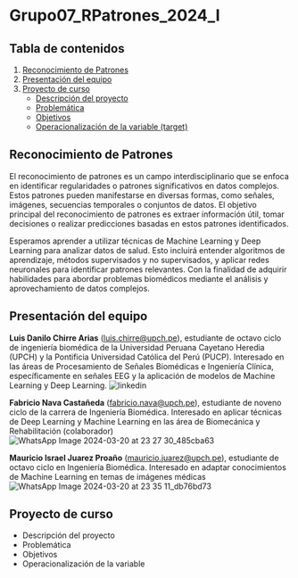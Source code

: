 # Grupo07_RPatrones_2024_I
## **Tabla de contenidos**

1. [Reconocimiento de Patrones](#id1)
2. [Presentación del equipo](#id2)
3. [Proyecto de curso](#id3)
   - [Descripción del proyecto](#dsc)
   - [Problemática](#prb)
   - [Objetivos](#obj)
   - [Operacionalización de la variable (target)](#ope)

## **Reconocimiento de Patrones** <a name="id1"></a>
El reconocimiento de patrones es un campo interdisciplinario que se enfoca en identificar regularidades o patrones significativos en datos complejos. Estos patrones pueden manifestarse en diversas formas, como señales, imágenes, secuencias temporales o conjuntos de datos. El objetivo principal del reconocimiento de patrones es extraer información útil, tomar decisiones o realizar predicciones basadas en estos patrones identificados.

Esperamos aprender a utilizar técnicas de Machine Learning y Deep Learning para analizar datos de salud. Esto incluirá entender algoritmos de aprendizaje, métodos supervisados y no supervisados, y aplicar redes neuronales para identificar patrones relevantes. Con la finalidad de adquirir habilidades para abordar problemas biomédicos mediante el análisis y aprovechamiento de datos complejos.


## **Presentación del equipo** <a name="id2"></a>
**Luis Danilo Chirre Arias** (luis.chirre@upch.pe), estudiante de octavo ciclo de ingeniería biomédica de la Universidad Peruana Cayetano Heredia (UPCH) y la Pontificia Universidad Católica del Perú (PUCP). Interesado en las áreas de Procesamiento de Señales Biomédicas e Ingeniería Clínica, específicamente en señales EEG y la aplicación de modelos de Machine Learning y Deep Learning.
![linkedin](https://github.com/ldachirre/Grupo07_RPatrones_2024_I/assets/56425258/61c44413-1c94-490d-afb0-f4399c231e4f)

**Fabricio Nava Castañeda** (fabricio.nava@upch.pe), estudiante de noveno ciclo de la carrera de Ingeniería Biomédica. Interesado en aplicar técnicas de Deep Learning y Machine Learning en las área de Biomecánica y Rehabilitación (colaborador)
![WhatsApp Image 2024-03-20 at 23 27 30_485cba63](https://github.com/ldachirre/Grupo07_RPatrones_2024_I/assets/56425258/fa6c1b55-4c7a-4991-bb17-e93d0f5baecb)

**Mauricio Israel Juarez Proaño** (mauricio.juarez@upch.pe), estudiante de octavo ciclo en Ingeniería Biomédica. Interesado en adaptar conocimientos de Machine Learning en temas de imágenes médicas
![WhatsApp Image 2024-03-20 at 23 35 11_db76bd73](https://github.com/ldachirre/Grupo07_RPatrones_2024_I/assets/56425258/8c6299a6-a13b-4741-b9e9-5a9b1c175aa9)


## **Proyecto de curso** <a name="id3"></a>
* Descripción del proyecto <a id="dsc"></a>
* Problemática <a id="prb"></a>
* Objetivos <a id="ojb"></a>
* Operacionalización de la variable <a id="ope"></a>
